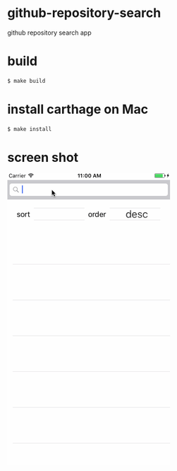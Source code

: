 # github-repository-search
github repository search app

# build

```bash
$ make build
```

# install carthage on Mac

```bash
$ make install
```

# screen shot

![](https://raw.githubusercontent.com/konojunya/github-repository-search/master/screenshots/screen.gif)